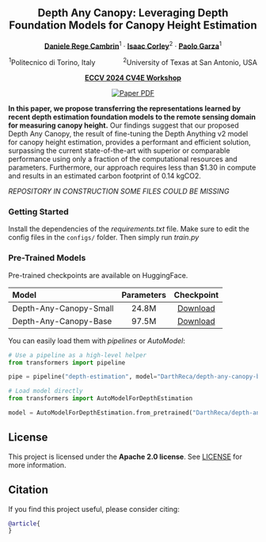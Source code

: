 <div align="center">
  
## Depth Any Canopy: Leveraging Depth Foundation Models for Canopy Height Estimation

[**Daniele Rege Cambrin**](https://darthreca.github.io/)<sup>1</sup> · [**Isaac Corley**](https://isaacc.dev/)<sup>2</sup> · [**Paolo Garza**](https://dbdmg.polito.it/dbdmg_web/people/paolo-garza/)<sup>1</sup>

<sup>1</sup>Politecnico di Torino, Italy&emsp;&emsp;&emsp;&emsp;<sup>2</sup>University of Texas at San Antonio, USA

**[ECCV 2024 CV4E Workshop](https://cv4e.netlify.app/)**

<a href="https://arxiv.org/abs/2407.18128"><img src='https://img.shields.io/badge/arXiv-Depth%20Any%20Canopy-red' alt='Paper PDF'></a>
</div>

**In this paper, we propose transferring the representations learned by recent depth estimation foundation models to the remote sensing domain for measuring canopy height.** Our findings suggest that our proposed Depth Any Canopy, the result of fine-tuning the Depth Anything v2 model for canopy height estimation, provides a performant and efficient solution, surpassing the current state-of-the-art with superior or comparable performance using only a fraction of the computational resources and parameters. Furthermore, our approach requires less than \$1.30 in compute and results in an estimated carbon footprint of 0.14 kgCO2.

*REPOSITORY IN CONSTRUCTION SOME FILES COULD BE MISSING*

### Getting Started

Install the dependencies of the *requirements.txt* file. Make sure to edit the config files in the `configs/` folder. Then simply run *train.py*

### Pre-Trained Models

Pre-trained checkpoints are available on HuggingFace.

| Model | Parameters | Checkpoint | 
|:---|:---:|:---:|
| Depth-Any-Canopy-Small | 24.8M | [Download](https://huggingface.co/DarthReca/depth-any-canopy-small) |
| Depth-Any-Canopy-Base  | 97.5M | [Download](https://huggingface.co/DarthReca/depth-any-canopy-base) |

You can easily load them with *pipelines* or *AutoModel*:

```python
# Use a pipeline as a high-level helper
from transformers import pipeline

pipe = pipeline("depth-estimation", model="DarthReca/depth-any-canopy-base")

# Load model directly
from transformers import AutoModelForDepthEstimation

model = AutoModelForDepthEstimation.from_pretrained("DarthReca/depth-any-canopy-base")
```

## License

This project is licensed under the **Apache 2.0 license**. See [LICENSE](LICENSE) for more information.

## Citation

If you find this project useful, please consider citing:

```bibtex
@article{
}
```
